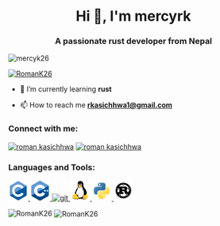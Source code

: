 <h1 align="center">Hi 👋, I'm mercyrk</h1>
<h3 align="center">A passionate rust developer from Nepal</h3>

<p align="left"> <img src="https://komarev.com/ghpvc/?username=mercyk26&label=Profile%20views&color=0e75b6&style=flat" alt="mercyk26" /> </p>

<p align="left"> <a href="https://github.com/ryo-ma/github-profile-trophy"><img src="https://github-profile-trophy.vercel.app/?username=RomanK26" alt="RomanK26" /></a> </p>

- 🌱 I’m currently learning **rust**

- 📫 How to reach me **rkasichhwa1@gmail.com**

<h3 align="left">Connect with me:</h3>
<p align="left">
<a href="https://www.facebook.com/romankasi20/" target="blank"><img align="center" src="https://raw.githubusercontent.com/rahuldkjain/github-profile-readme-generator/master/src/images/icons/Social/facebook.svg" alt="roman kasichhwa" height="30" width="40" /></a>
<a href="[https://www.youtube.com/c/roman kasichhwa](https://www.youtube.com/channel/UCbs-g2gOoDSMNUL5eeb3imQ)" target="blank"><img align="center" src="https://raw.githubusercontent.com/rahuldkjain/github-profile-readme-generator/master/src/images/icons/Social/youtube.svg" alt="roman kasichhwa" height="30" width="40" /></a>
</p>

<h3 align="left">Languages and Tools:</h3>
<p align="left"> <a href="https://www.cprogramming.com/" target="_blank" rel="noreferrer"> <img src="https://raw.githubusercontent.com/devicons/devicon/master/icons/c/c-original.svg" alt="c" width="40" height="40"/> </a> <a href="https://www.w3schools.com/cpp/" target="_blank" rel="noreferrer"> <img src="https://raw.githubusercontent.com/devicons/devicon/master/icons/cplusplus/cplusplus-original.svg" alt="cplusplus" width="40" height="40"/> </a> <a href="https://git-scm.com/" target="_blank" rel="noreferrer"> <img src="https://www.vectorlogo.zone/logos/git-scm/git-scm-icon.svg" alt="git" width="40" height="40"/> </a> <a href="https://www.linux.org/" target="_blank" rel="noreferrer"> <img src="https://raw.githubusercontent.com/devicons/devicon/master/icons/linux/linux-original.svg" alt="linux" width="40" height="40"/> </a> <a href="https://www.python.org" target="_blank" rel="noreferrer"> <img src="https://raw.githubusercontent.com/devicons/devicon/master/icons/python/python-original.svg" alt="python" width="40" height="40"/> </a> <a href="https://www.rust-lang.org" target="_blank" rel="noreferrer"> <img src="https://raw.githubusercontent.com/devicons/devicon/master/icons/rust/rust-plain.svg" alt="rust" width="40" height="40"/> </a> </p>

<p><img align="left" src="https://github-readme-stats.vercel.app/api/top-langs?username=RomanK26&show_icons=true&locale=en&layout=compact" alt="RomanK26" /></p>

<p>&nbsp;<img align="center" src="https://github-readme-stats.vercel.app/api?username=RomanK&show_icons=true&locale=en" alt="RomanK26" /></p>
